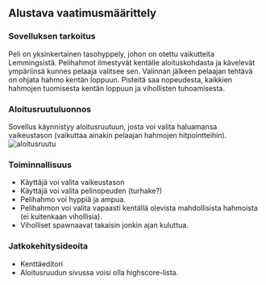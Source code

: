 ## Alustava vaatimusmäärittely


### Sovelluksen tarkoitus
Peli on yksinkertainen tasohyppely, johon on otettu vaikutteita Lemmingsistä. Pelihahmot ilmestyvät kentälle aloituskohdasta ja kävelevät ympäriinsä kunnes pelaaja valitsee sen. Valinnan jälkeen pelaajan tehtävä on ohjata hahmo kentän loppuun.
Pisteitä saa nopeudesta, kaikkien hahmojen tuomisesta kentän loppuun ja vihollisten tuhoamisesta. 

### Aloitusruutuluonnos
Sovellus käynnistyy aloitusruutuun, josta voi valita haluamansa vaikeustason (vaikuttaa ainakin pelaajan hahmojen hitpointteihin). 
![aloitusruutu](https://user-images.githubusercontent.com/62934996/112617265-67bc5380-8e2d-11eb-96ee-487f88889ac0.png)




### Toiminnallisuus
- Käyttäjä voi valita vaikeustason
- Käyttäjä voi valita pelinopeuden (turhake?)
- Pelihahmo voi hyppiä ja ampua.
- Pelihahmon voi valita vapaasti kentällä olevista mahdollisista hahmoista (ei kuitenkaan vihollisia). 
- Viholliset spawnaavat takaisin jonkin ajan kuluttua. 


### Jatkokehitysideoita
- Kenttäeditori
- Aloitusruudun sivussa voisi olla highscore-lista.
